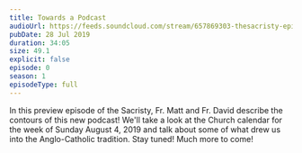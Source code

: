 ```yaml
---
title: Towards a Podcast
audioUrl: https://feeds.soundcloud.com/stream/657869303-thesacristy-episode-0-towards-a-podcast.mp3
pubDate: 28 Jul 2019
duration: 34:05
size: 49.1
explicit: false
episode: 0
season: 1
episodeType: full
---
```

In this preview episode of the Sacristy, Fr. Matt and Fr. David describe the contours of this new podcast! We'll take a look at the Church calendar for the week of Sunday August 4, 2019 and talk about some of what drew us into the Anglo-Catholic tradition. Stay tuned! Much more to come!
